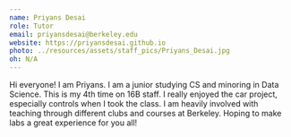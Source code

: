 ```yaml
---
name: Priyans Desai
role: Tutor
email: priyansdesai@berkeley.edu
website: https://priyansdesai.github.io
photo: ../resources/assets/staff_pics/Priyans_Desai.jpg
oh: N/A
---
```


Hi everyone! I am Priyans. I am a junior studying CS and minoring in Data Science. This is my 4th time on 16B staff. I really enjoyed the car project, especially controls when I took the class. I am heavily involved with teaching through different clubs and courses at Berkeley. Hoping to make labs a great experience for you all!
